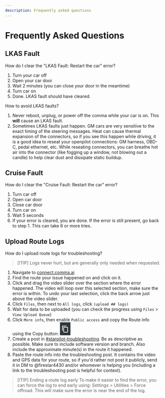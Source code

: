 ```yaml
---
description: Frequently asked questions
---
```


# Frequently Asked Questions

## LKAS Fault

How do I clear the "LKAS Fault: Restart the car" error?

1. Turn your car off
2. Open your car door
3. Wait 2 minutes (you can close your door in the meantime)
4. Turn car on
5. Done. LKAS fault should have cleared.

How to avoid LKAS faults?

1. Never reboot, unplug, or power off the comma while your car is on. 
This **will** cause an LKAS fault.
2. Sometimes LKAS faults just happen. GM cars are very sensitive to the exact timing of the
steering messages. Heat can cause thermal expansion of the connectors, so if you see this
happen while driving, it is a good idea to reseat your openpilot connections: 
GM harness, OBD-C, pedal ethernet, etc. While reseating connectors, you can breathe hot air
into the connector (like fogging up a window, not blowing out a candle) to help clear dust
and dissipate static buildup.

## Cruise Fault

How do I clear the "Cruise Fault: Restart the car" error?

1. Turn car off
2. Open car door
3. Close car door
4. Turn car on
5. Wait 5 seconds
6. If your error is cleared, you are done. 
If the error is still present, go back to step 1. This can take 6 or more tries.

## Upload Route Logs

How do I upload route logs for troubleshooting?

> [!TIP] Logs never hurt, but are generally only needed when requested.

1. Navigate to [connect.comma.ai](https://connect.comma.ai)
2. Find the route your issue happened on and click on it. 
3. Click and drag the video slider over the section where the error happened.
The video will loop over this selected section, make sure the error is within. 
To undo your last selection, click the back arrow just above the video slider.
4. Click `Files`, then next to `All logs`, click `(upload ## logs)`
5. Wait for data to be uploaded (you can check the progress using `Files` > `View Upload Queue`)
6. Click `More info`, then enable `Public access` and 
copy the Route info using the Copy button: ![Copy button](./assets/images/copy_clipboard.png)
7. Create a post in 
[#starpilot-troubleshooting](https://discord.com/channels/1137853399715549214/1415794830965080155). 
Be as descriptive as possible. Make sure to include software version and branch. 
Also include the approximate minute(s) in the route it happened. 
8. Paste the route info into the troubleshooting post. 
It contains the video and GPS data for your route, so if you'd rather not post it publicly, 
send it in DM to @firestar4430 and/or whomever is helping you 
(including a link to the troubleshooting post is helpful for context).

> [!TIP] Ending a route log early
> To make it easier to find the error, you can force the log to end early using:
> Settings > Utilities > Force offroad. This will make sure the error is near the end of
> the log. 
